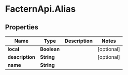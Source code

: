 # FacternApi.Alias

## Properties
Name | Type | Description | Notes
------------ | ------------- | ------------- | -------------
**local** | **Boolean** |  | [optional] 
**description** | **String** |  | [optional] 
**name** | **String** |  | 


